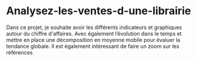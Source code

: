 # Analysez-les-ventes-d-une-librairie
Dans ce projet, je souhaite avoir les différents indicateurs et graphiques autour du chiffre d'affaires. Avec également l’évolution dans le temps et mettre en place une décomposition en moyenne mobile pour évaluer la tendance globale.  Il est également intéressant de faire un zoom sur les références
